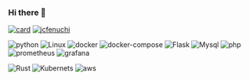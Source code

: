 ### Hi there 👋



<div>
  
[![card](https://github-readme-stats.vercel.app/api?username=iuricode&theme=Tokyonight&show_icons=true)](https://github.com/jcfenuchi)
[![jcfenuchi](https://github-readme-stats.vercel.app/api/top-langs/?username=jcfenuchi&hide=html&layout=compact&theme=Tokyonight)](https://github.com/jcfenuchi)
</div>

<div>
  
![python]("https://cdn.jsdelivr.net/gh/devicons/devicon/icons/python/python-original-wordmark.svg")
![Linux]("https://cdn.jsdelivr.net/gh/devicons/devicon/icons/linux/linux-original.svg")
![docker]("https://cdn.jsdelivr.net/gh/devicons/devicon/icons/docker/docker-original-wordmark.svg")
![docker-compose]("https://miro.medium.com/max/1000/0*vEwcZbQj3phWXB5C.png")
![Flask]("https://cdn.jsdelivr.net/gh/devicons/devicon/icons/flask/flask-original-wordmark.svg")
![Mysql]("https://cdn.jsdelivr.net/gh/devicons/devicon/icons/mysql/mysql-original-wordmark.svg")
![php]("https://cdn.jsdelivr.net/gh/devicons/devicon/icons/php/php-original.svg")
![prometheus]("https://cdn.jsdelivr.net/gh/devicons/devicon/icons/prometheus/prometheus-original-wordmark.svg")
![grafana]("https://cdn.jsdelivr.net/gh/devicons/devicon/icons/grafana/grafana-original-wordmark.svg")
</div>

<div>
  
![Rust]("https://cdn.jsdelivr.net/gh/devicons/devicon/icons/rust/rust-plain.svg")
![Kubernets]("https://cdn.jsdelivr.net/gh/devicons/devicon/icons/kubernetes/kubernetes-plain-wordmark.svg")
![aws]("https://cdn.jsdelivr.net/gh/devicons/devicon/icons/amazonwebservices/amazonwebservices-original-wordmark.svg")
</div>
<!--
**jcfenuchi/jcfenuchi** is a ✨ _special_ ✨ repository because its `README.md` (this file) appears on your GitHub profile.

Here are some ideas to get you started:

- 🔭 I’m currently working on ...
- 🌱 I’m currently learning ...
- 👯 I’m looking to collaborate on ...
- 🤔 I’m looking for help with ...
- 💬 Ask me about ...
- 📫 How to reach me: ...
- 😄 Pronouns: ...
- ⚡ Fun fact: ...
-->

